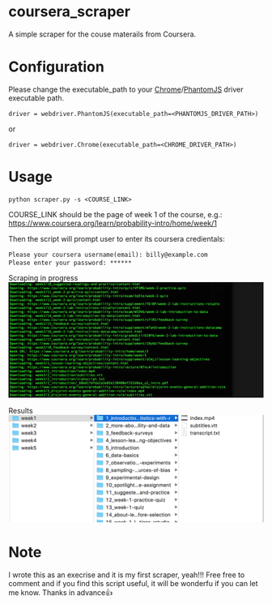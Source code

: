 # coursera_scraper

A simple scraper for the couse materails from Coursera. 

# Configuration
Please change the executable_path to your [Chrome](https://sites.google.com/a/chromium.org/chromedriver/)/[PhantomJS](http://phantomjs.org/download.html) driver executable path.
~~~~
driver = webdriver.PhantomJS(executable_path=<PHANTOMJS_DRIVER_PATH>)
~~~~
or
~~~~
driver = webdriver.Chrome(executable_path=<CHROME_DRIVER_PATH>)
~~~~

# Usage
~~~~
python scraper.py -s <COURSE_LINK>
~~~~
COURSE_LINK should be the page of week 1 of the course, e.g.: https://www.coursera.org/learn/probability-intro/home/week/1

Then the script will prompt user to enter its coursera credientals:
~~~~
Please your coursera username(email): billy@example.com
Please enter your password: ******
~~~~

Scraping in progress
![Console Screem Dump](images/monitoring.png "monitoring in console")

Results
![Directory Screem Dump](images/directory.png "scraping results")

# Note
I wrote this as an execrise and it is my first scraper, yeah!!! Free free to comment and if you find this script useful, it will be wonderfu if you can let me know. Thanks in advance:thumbsup: